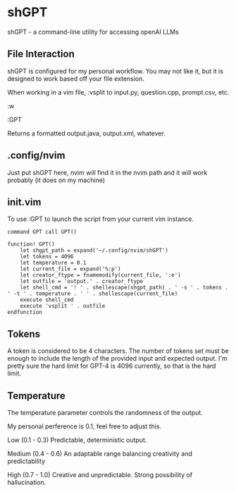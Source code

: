 # shGPT

shGPT - a command-line utility for accessing openAI LLMs 

## File Interaction

shGPT is configured for my personal workflow. You may not like it, but it is designed to work based off your file extension.

When working in a vim file, :vsplit to input.py, question.cpp, prompt.csv, etc.

:w

:GPT

Returns a formatted output.java, output.xml, whatever.

## .config/nvim

Just put shGPT here, nvim will find it in the nvim path and it will work probably (it does on my machine)

## init.vim

To use :GPT to launch the script from your current vim instance.


```
command GPT call GPT()

function! GPT()
    let shgpt_path = expand('~/.config/nvim/shGPT')
    let tokens = 4096
    let temperature = 0.1
    let current_file = expand('%:p')
    let creator_ftype = fnamemodify(current_file, ':e')
    let outfile = 'output.' . creator_ftype
    let shell_cmd = '! ' . shellescape(shgpt_path) . ' -s ' . tokens . ' -t ' . temperature . ' ' . shellescape(current_file)
    execute shell_cmd
    execute 'vsplit ' . outfile
endfunction
```

## Tokens

A token is considered to be 4 characters. The number of tokens set must be enough to include the length
of the provided input and expected output.
I'm pretty sure the hard limit for GPT-4 is 4096 currently, so that is the hard limit.

## Temperature

The temperature parameter controls the randomness of the output. 

My personal perference is 0.1, feel free to adjust this.

Low (0.1 - 0.3)
Predictable, deterministic output.

Medium (0.4 - 0.6)
An adaptable range balancing creativity and predictability

High (0.7 - 1.0)
Creative and unpredictable. Strong possibility of hallucination.

